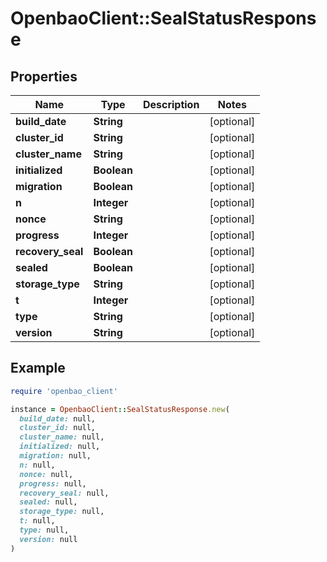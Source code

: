 # OpenbaoClient::SealStatusResponse

## Properties

| Name | Type | Description | Notes |
| ---- | ---- | ----------- | ----- |
| **build_date** | **String** |  | [optional] |
| **cluster_id** | **String** |  | [optional] |
| **cluster_name** | **String** |  | [optional] |
| **initialized** | **Boolean** |  | [optional] |
| **migration** | **Boolean** |  | [optional] |
| **n** | **Integer** |  | [optional] |
| **nonce** | **String** |  | [optional] |
| **progress** | **Integer** |  | [optional] |
| **recovery_seal** | **Boolean** |  | [optional] |
| **sealed** | **Boolean** |  | [optional] |
| **storage_type** | **String** |  | [optional] |
| **t** | **Integer** |  | [optional] |
| **type** | **String** |  | [optional] |
| **version** | **String** |  | [optional] |

## Example

```ruby
require 'openbao_client'

instance = OpenbaoClient::SealStatusResponse.new(
  build_date: null,
  cluster_id: null,
  cluster_name: null,
  initialized: null,
  migration: null,
  n: null,
  nonce: null,
  progress: null,
  recovery_seal: null,
  sealed: null,
  storage_type: null,
  t: null,
  type: null,
  version: null
)
```

